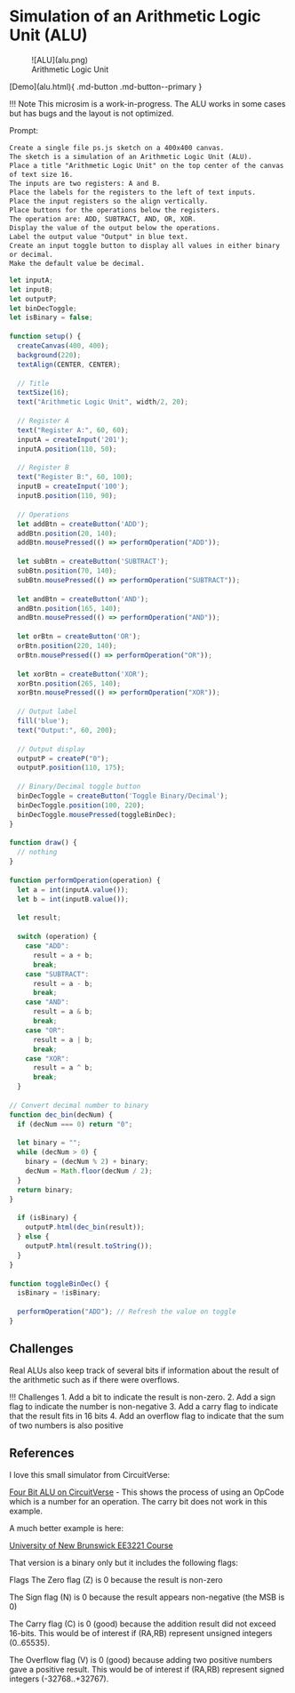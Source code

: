 # Simulation of an Arithmetic Logic Unit (ALU)

<figure markdown>
![ALU](alu.png)
   <figcaption>Arithmetic Logic Unit</figcaption>
</figure>
[Demo](alu.html){ .md-button .md-button--primary }

!!! Note
  This microsim is a work-in-progress.  The ALU works in some cases but has bugs
  and the layout is not optimized.

Prompt:

```linenums="0"
Create a single file ps.js sketch on a 400x400 canvas.
The sketch is a simulation of an Arithmetic Logic Unit (ALU).
Place a title "Arithmetic Logic Unit" on the top center of the canvas of text size 16.
The inputs are two registers: A and B.
Place the labels for the registers to the left of text inputs.
Place the input registers so the align vertically.
Place buttons for the operations below the registers.
The operation are: ADD, SUBTRACT, AND, OR, XOR.
Display the value of the output below the operations.
Label the output value "Output" in blue text.
Create an input toggle button to display all values in either binary or decimal.
Make the default value be decimal.
```



```js
let inputA;
let inputB;
let outputP;
let binDecToggle;
let isBinary = false;

function setup() {
  createCanvas(400, 400);
  background(220);
  textAlign(CENTER, CENTER);

  // Title
  textSize(16);
  text("Arithmetic Logic Unit", width/2, 20);

  // Register A
  text("Register A:", 60, 60);
  inputA = createInput('201');
  inputA.position(110, 50);

  // Register B
  text("Register B:", 60, 100);
  inputB = createInput('100');
  inputB.position(110, 90);

  // Operations
  let addBtn = createButton('ADD');
  addBtn.position(20, 140);
  addBtn.mousePressed(() => performOperation("ADD"));

  let subBtn = createButton('SUBTRACT');
  subBtn.position(70, 140);
  subBtn.mousePressed(() => performOperation("SUBTRACT"));

  let andBtn = createButton('AND');
  andBtn.position(165, 140);
  andBtn.mousePressed(() => performOperation("AND"));

  let orBtn = createButton('OR');
  orBtn.position(220, 140);
  orBtn.mousePressed(() => performOperation("OR"));

  let xorBtn = createButton('XOR');
  xorBtn.position(265, 140);
  xorBtn.mousePressed(() => performOperation("XOR"));

  // Output label
  fill('blue');
  text("Output:", 60, 200);

  // Output display
  outputP = createP("0");
  outputP.position(110, 175);

  // Binary/Decimal toggle button
  binDecToggle = createButton('Toggle Binary/Decimal');
  binDecToggle.position(100, 220);
  binDecToggle.mousePressed(toggleBinDec);
}

function draw() {
  // nothing
}

function performOperation(operation) {
  let a = int(inputA.value());
  let b = int(inputB.value());

  let result;

  switch (operation) {
    case "ADD":
      result = a + b;
      break;
    case "SUBTRACT":
      result = a - b;
      break;
    case "AND":
      result = a & b;
      break;
    case "OR":
      result = a | b;
      break;
    case "XOR":
      result = a ^ b;
      break;
  }

// Convert decimal number to binary
function dec_bin(decNum) {
  if (decNum === 0) return "0";

  let binary = "";
  while (decNum > 0) {
    binary = (decNum % 2) + binary;
    decNum = Math.floor(decNum / 2);
  }
  return binary;
}

  if (isBinary) {
    outputP.html(dec_bin(result));
  } else {
    outputP.html(result.toString());
  }
}

function toggleBinDec() {
  isBinary = !isBinary;

  performOperation("ADD"); // Refresh the value on toggle
}
```

## Challenges

Real ALUs also keep track of several bits if information about the
result of the arithmetic such as if there were overflows.

!!! Challenges
    1. Add a bit to indicate the result is non-zero.
    2. Add a sign flag to indicate the number is non-negative
    3. Add a carry flag to indicate that the result fits in 16 bits
    4. Add an overflow flag to indicate that the sum of two numbers is also positive

## References

I love this small simulator from CircuitVerse:

[Four Bit ALU on CircuitVerse](https://circuitverse.org/simulator/51702) - This
shows the process of using an OpCode which is a number for an operation. The carry
bit does not work in this example.

A much better example is here:

[University of New Brunswick EE3221 Course](http://www.ee.unb.ca/cgi-bin/tervo/alu.pl)

That version is a binary only but it includes the following flags:

Flags
The Zero flag (Z) is 0 because the result is non-zero

The Sign flag (N) is 0 because the result appears non-negative (the MSB is 0)

The Carry flag (C) is 0 (good) because the addition result did not exceed 16-bits.
This would be of interest if (RA,RB) represent unsigned integers (0..65535).

The Overflow flag (V) is 0 (good) because adding two positive numbers gave a positive result.
This would be of interest if (RA,RB) represent signed integers (-32768..+32767).